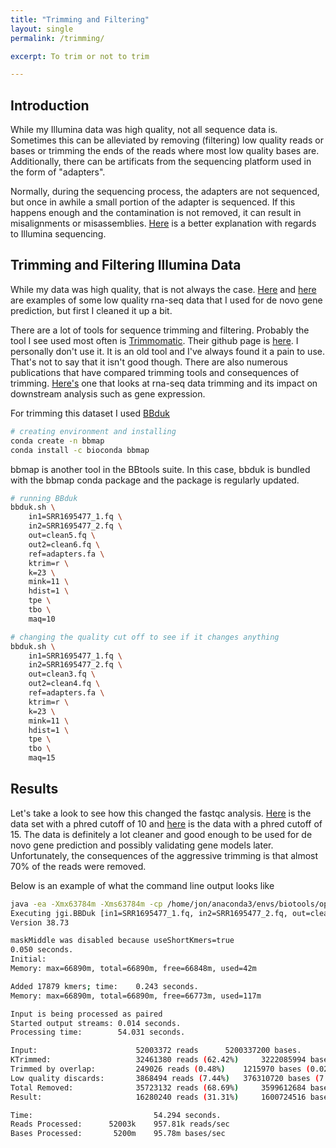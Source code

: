 ```yaml
---
title: "Trimming and Filtering"
layout: single
permalink: /trimming/

excerpt: To trim or not to trim

---
```


## Introduction

While my Illumina data was high quality, not all sequence data is. Sometimes this can be alleviated by removing (filtering) low quality reads or bases or trimming the ends of the reads where most low quality bases are. Additionally, there can be artificats from the sequencing platform used in the form of "adapters".

Normally, during the sequencing process, the adapters are not sequenced, but once in awhile a small portion of the adapter is sequenced. If this happens enough and the contamination is not removed, it can result in misalignments or misassemblies. [Here](https://www.ecseq.com/support/ngs/trimming-adapter-sequences-is-it-necessary) is a better explanation with regards to Illumina sequencing. 

## Trimming and Filtering Illumina Data

While my data was high quality, that is not always the case. [Here](/badrna1/) and [here](/badrna2/) are examples of some low quality rna-seq data that I used for de novo gene prediction, but first I cleaned it up a bit. 

There are a lot of tools for sequence trimming and filtering. Probably the tool I see used most often is [Trimmomatic](http://www.usadellab.org/cms/?page=trimmomatic). Their github page is [here](https://github.com/usadellab/Trimmomatic). I personally don't use it. It is an old tool and I've always found it a pain to use. That's not to say that it isn't good though. There are also numerous publications that have compared trimming tools and consequences of trimming. [Here's](https://link.springer.com/article/10.1186/s12859-016-0956-2) one that looks at rna-seq data trimming and its impact on downstream analysis such as gene expression. 

For trimming this dataset I used [BBduk](https://jgi.doe.gov/data-and-tools/bbtools/bb-tools-user-guide/bbduk-guide/)

```bash
# creating environment and installing
conda create -n bbmap
conda install -c bioconda bbmap 
```
bbmap is another tool in the BBtools suite. In this case, bbduk is bundled with the bbmap conda package and the package is regularly updated. 
 
```bash
# running BBduk
bbduk.sh \
    in1=SRR1695477_1.fq \
    in2=SRR1695477_2.fq \
    out=clean5.fq \
    out2=clean6.fq \
    ref=adapters.fa \
    ktrim=r \
    k=23 \
    mink=11 \
    hdist=1 \
    tpe \
    tbo \
    maq=10

# changing the quality cut off to see if it changes anything
bbduk.sh \
    in1=SRR1695477_1.fq \
    in2=SRR1695477_2.fq \
    out=clean3.fq \
    out2=clean4.fq \
    ref=adapters.fa \
    ktrim=r \
    k=23 \
    mink=11 \
    hdist=1 \
    tpe \
    tbo \
    maq=15
```

## Results 

Let's take a look to see how this changed the fastqc analysis. [Here](/cleaned_mapq10/) is the data set with a phred cutoff of 10 and [here](/cleaned_mapq15/) is the data with a phred cutoff of 15. The data is definitely a lot cleaner and good enough to be used for de novo gene prediction and possibly validating gene models later. Unfortunately, the consequences of the aggressive trimming is that almost 70% of the reads were removed. 

Below is an example of what the command line output looks like

```bash
java -ea -Xmx63784m -Xms63784m -cp /home/jon/anaconda3/envs/biotools/opt/bbmap-38.73-0/current/ jgi.BBDuk in1=SRR1695477_1.fq in2=SRR1695477_2.fq out=clean3.fq out2=clean4.fq ref=adapters.fa ktrim=r k=23 mink=11 hdist=1 tpe tbo maq=15
Executing jgi.BBDuk [in1=SRR1695477_1.fq, in2=SRR1695477_2.fq, out=clean3.fq, out2=clean4.fq, ref=adapters.fa, ktrim=r, k=23, mink=11, hdist=1, tpe, tbo, maq=15]
Version 38.73

maskMiddle was disabled because useShortKmers=true
0.050 seconds.
Initial:
Memory: max=66890m, total=66890m, free=66848m, used=42m

Added 17879 kmers; time: 	0.243 seconds.
Memory: max=66890m, total=66890m, free=66773m, used=117m

Input is being processed as paired
Started output streams:	0.014 seconds.
Processing time:   		54.031 seconds.

Input:                  	52003372 reads 		5200337200 bases.
KTrimmed:               	32461380 reads (62.42%) 	3222085994 bases (61.96%)
Trimmed by overlap:     	249026 reads (0.48%) 	1215970 bases (0.02%)
Low quality discards:   	3868494 reads (7.44%) 	376310720 bases (7.24%)
Total Removed:          	35723132 reads (68.69%) 	3599612684 bases (69.22%)
Result:                 	16280240 reads (31.31%) 	1600724516 bases (30.78%)

Time:                         	54.294 seconds.
Reads Processed:      52003k 	957.81k reads/sec
Bases Processed:       5200m 	95.78m bases/sec
```

